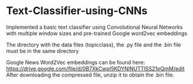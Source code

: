 # Text-Classifier-using-CNNs
Implemented a basic text classifier using Convolutional Neural Networks with multiple window sizes and pre-trained Google word2vec embeddings

The directory with the data files (topicclass), the .py file and the .bin file must be in the same directory

Google News Word2Vec embeddings can be found here: https://drive.google.com/file/d/0B7XkCwpI5KDYNlNUTTlSS21pQmM/edit
After downloading the compressed file, unzip it to obtain the .bin file.

